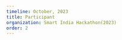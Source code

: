 ```yaml
---
timeline: October, 2023
title: Participant
organization: Smart India Hackathon(2023)
order: 2
---
```


